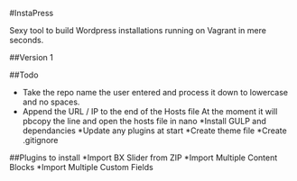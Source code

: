 #InstaPress

Sexy tool to build Wordpress installations running on Vagrant in mere seconds.

##Version 1

##Todo

* Take the repo name the user entered and process it down to lowercase and no spaces.
* Append the URL / IP to the end of the Hosts file
	At the moment it will pbcopy the line and open the hosts file in nano
*Install GULP and dependancies
*Update any plugins at start
*Create theme file
*Create .gitignore

##Plugins to install
*Import BX Slider from ZIP
*Import Multiple Content Blocks
*Import Multiple Custom Fields